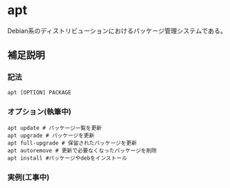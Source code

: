 apt
===

Debian系のディストリビューションにおけるパッケージ管理システムである。  

## 補足説明

### 記法 

```shell
apt [OPTION] PACKAGE
```

### オプション(執筆中)

```shell
apt update # パッケージ一覧を更新
apt upgrade # パッケージを更新
apt full-upgrade # 保留されたパッケージを更新
apt autoremove # 更新で必要なくなったパッケージを削除
apt install #パッケージやdebをインストール
```

### 実例(工事中)